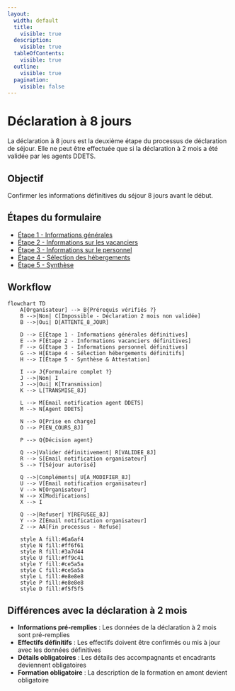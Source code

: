 ```yaml
---
layout:
  width: default
  title:
    visible: true
  description:
    visible: true
  tableOfContents:
    visible: true
  outline:
    visible: true
  pagination:
    visible: false
---
```


# Déclaration à 8 jours

La déclaration à 8 jours est la deuxième étape du processus de déclaration de séjour. Elle ne peut être effectuée que si la déclaration à 2 mois a été validée par les agents DDETS.

## Objectif

Confirmer les informations définitives du séjour 8 jours avant le début.

## Étapes du formulaire

* [Étape 1 - Informations générales](etape-1-informations-generales.md)
* [Étape 2 - Informations sur les vacanciers](etape-2-informations-sur-les-vacanciers.md)
* [Étape 3 - Informations sur le personnel](etape-3-informations-sur-le-personnel.md)
* [Étape 4 - Sélection des hébergements](etape-4-selection-des-hebergements.md)
* [Étape 5 - Synthèse](etape-5-synthese.md)

## Workflow

```mermaid
flowchart TD
    A[Organisateur] --> B{Prérequis vérifiés ?}
    B -->|Non| C[Impossible - Déclaration 2 mois non validée]
    B -->|Oui| D[ATTENTE_8_JOUR]
    
    D --> E[Étape 1 - Informations générales définitives]
    E --> F[Étape 2 - Informations vacanciers définitives]
    F --> G[Étape 3 - Informations personnel définitives]
    G --> H[Étape 4 - Sélection hébergements définitifs]
    H --> I[Étape 5 - Synthèse & Attestation]
    
    I --> J{Formulaire complet ?}
    J -->|Non| I
    J -->|Oui| K[Transmission]
    K --> L[TRANSMISE_8J]
    
    L --> M[Email notification agent DDETS]
    M --> N[Agent DDETS]
    
    N --> O[Prise en charge]
    O --> P[EN_COURS_8J]
    
    P --> Q{Décision agent}
    
    Q -->|Valider définitivement| R[VALIDEE_8J]
    R --> S[Email notification organisateur]
    S --> T[Séjour autorisé]
    
    Q -->|Compléments| U[A_MODIFIER_8J]
    U --> V[Email notification organisateur]
    V --> W[Organisateur]
    W --> X[Modifications]
    X --> I
    
    Q -->|Refuser| Y[REFUSEE_8J]
    Y --> Z[Email notification organisateur]
    Z --> AA[Fin processus - Refusé]
    
    style A fill:#6a6af4
    style N fill:#ff6f61
    style R fill:#3a7d44
    style U fill:#ff9c41
    style Y fill:#ce5a5a
    style C fill:#ce5a5a
    style L fill:#e8e8e8
    style P fill:#e8e8e8
    style D fill:#f5f5f5
```

## Différences avec la déclaration à 2 mois

* **Informations pré-remplies** : Les données de la déclaration à 2 mois sont pré-remplies
* **Effectifs définitifs** : Les effectifs doivent être confirmés ou mis à jour avec les données définitives
* **Détails obligatoires** : Les détails des accompagnants et encadrants deviennent obligatoires
* **Formation obligatoire** : La description de la formation en amont devient obligatoire
